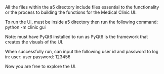 All the files within the a5 directory include files essential to the functionality or the process to building the
functions for the Medical Clinic UI.

To run the UI, must be inside a5 directory then run the following command:
python -m clinic gui

Note: must have PyQt6 installed to run as PyQt6 is the framework that creates the visuals of the UI.

When successfully run, can input the following user id and password to log in:
user: user
password: 123456

Now you are free to explore the UI.
